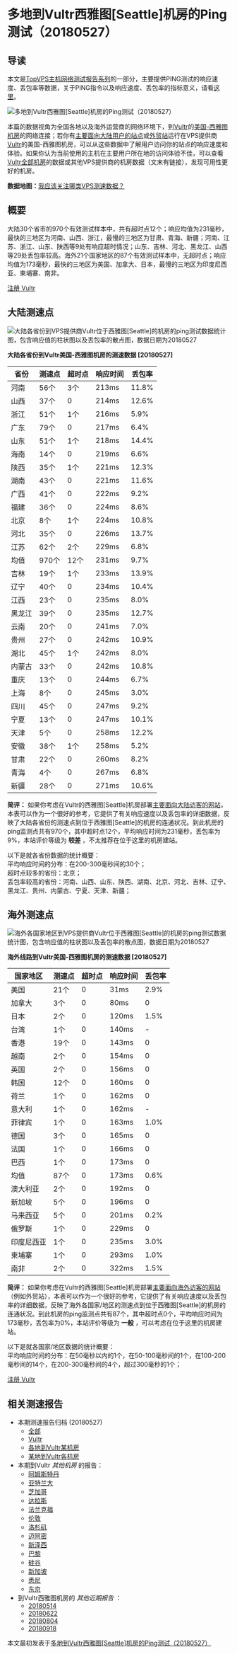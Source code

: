 #  多地到Vultr西雅图[Seattle]机房的Ping测试（20180527） 

## 导读

本文是[TopVPS主机网络测试报告系列](https://vps123.top/pingtest)的一部分，主要提供PING测试的响应速度、丢包率等数据，关于PING指令以及响应速度、丢包率的指标意义，请看[这里](https://vps123.top/what-is-ping.html)。

![多地到Vultr西雅图\[Seattle\]机房的Ping测试（20180527）](/images/thumbnails/to_vultr_Seattle.png)

本篇的数据视角为全国各地以及海外运营商的网络环境下，到[Vultr](https://vps123.top/go/vultr)的[美国-西雅图机房](https://vps123.top/vultr-facilities.html#seattle)的网络连接；若你有[主要面向大陆用户的站点](https://vps123.top/website-for-mainland-users.html)或[外贸站](https://vps123.top/website-for-internation-trade.html)运行在VPS提供商[Vultr](https://vps123.top/go/vultr)的美国-西雅图机房，可以从这些数据中了解用户访问你的站点的响应速度和体验。如果你认为当前使用的主机在主要用户所在地的访问体验不佳，可以查看[Vultr全部机房](/vultr/isp/china/20180527-vultr-isp-china.md)的数据或其他VPS提供商的机房数据（文末有链接），发现可用性更好的机房。

**数据地图：**[我应该关注哪类VPS测速数据？](https://vps123.top/find-pingtest-data-you-need.html)

## 概要

大陆30个省市的970个有效测试样本中，共有超时点12个；响应均值为231毫秒，最快的三地区为河南、山西、浙江，最慢的三地区为甘肃、青海、新疆；河南、江苏、浙江、山东、陕西等9处有响应超时情况；山东、吉林、河北、黑龙江、山西等29处丢包率较高。海外21个国家地区的87个有效测试样本中，无超时点；响应均值为173毫秒，最快的三地区为美国、加拿大、日本，最慢的三地区为印度尼西亚、柬埔寨、南非。

[注册 Vultr](https://vps123.top/go/vultr/_btn1)

## 大陆测速点

![大陆各省份到VPS提供商Vultr位于西雅图\[Seattle\]的机房的ping测试数据统计图，包含响应值的柱状图以及丢包率的散点图，数据日期为20180527](/images/pingtests/vultr_20180527/plot_idc_vultr_usa-seattle_20180527_mainland.png)

**大陆各省份到Vultr美国-西雅图机房的测速数据 [20180527]**

省份 | 测速点 | 超时点 | 响应时间 | 丢包率  
---|---|---|---|---  
河南 | 56个 | 3个 | 213ms | 11.8%  
山西 | 37个 | 0 | 214ms | 12.6%  
浙江 | 51个 | 1个 | 216ms | 5.9%  
广东 | 79个 | 0 | 217ms | 6.4%  
山东 | 51个 | 1个 | 218ms | 14.4%  
海南 | 14个 | 0 | 219ms | 6.6%  
陕西 | 35个 | 1个 | 221ms | 12.3%  
湖南 | 43个 | 0 | 221ms | 11.6%  
广西 | 41个 | 0 | 222ms | 9.2%  
福建 | 36个 | 0 | 224ms | 8.6%  
北京 | 8个 | 1个 | 224ms | 10.8%  
河北 | 35个 | 0 | 226ms | 13.7%  
江苏 | 62个 | 2个 | 229ms | 6.8%  
均值 | 970个 | 12个 | 231ms | 9.7%  
吉林 | 19个 | 1个 | 233ms | 13.9%  
辽宁 | 40个 | 0 | 234ms | 10.4%  
江西 | 23个 | 0 | 235ms | 8.0%  
黑龙江 | 39个 | 0 | 235ms | 12.7%  
云南 | 20个 | 0 | 241ms | 7.0%  
贵州 | 27个 | 0 | 242ms | 10.9%  
湖北 | 45个 | 1个 | 242ms | 8.0%  
内蒙古 | 33个 | 0 | 242ms | 10.8%  
重庆 | 13个 | 0 | 244ms | 6.7%  
上海 | 8个 | 0 | 245ms | 3.0%  
四川 | 45个 | 0 | 247ms | 9.2%  
宁夏 | 13个 | 0 | 247ms | 10.1%  
天津 | 5个 | 0 | 258ms | 12.2%  
安徽 | 38个 | 1个 | 258ms | 5.2%  
甘肃 | 22个 | 0 | 260ms | 8.2%  
青海 | 4个 | 0 | 267ms | 6.8%  
新疆 | 28个 | 0 | 271ms | 10.6%  
  
**简评：** 如果你考虑在Vultr的西雅图[Seattle]机房部署[主要面向大陆访客的网站](website-for-mainland-users.html)，本表可以作为一个很好的参考，它提供了有关响应速度以及丢包率的详细数据，反映了大陆各省份的测速点到位于西雅图[Seattle]的机房的连通状况。到此机房的ping监测点共有970个，其中超时点12个，平均响应时间为231毫秒，丢包率为9%，本站评价等级为 **较差** ，不太推荐在位于这里的机房建站。

以下是就各省份数据的统计概要：  
平均响应时间的分布：在200-300毫秒间的30个；  
超时点较多的省份：北京；  
丢包率较高的省份：河南、山西、山东、陕西、湖南、北京、河北、吉林、辽宁、黑龙江、贵州、内蒙古、宁夏、天津、新疆；

## 海外测速点

![海外各国家地区到VPS提供商Vultr位于西雅图\[Seattle\]的机房的ping测试数据统计图，包含响应值的柱状图以及丢包率的散点图，数据日期为20180527](/images/pingtests/vultr_20180527/plot_idc_vultr_usa-seattle_20180527_overseas.png)

**海外线路到Vultr美国-西雅图机房的测速数据 [20180527]**

国家地区 | 测速点 | 超时点 | 响应时间 | 丢包率  
---|---|---|---|---  
美国 | 21个 | 0 | 31ms | 2.9%  
加拿大 | 3个 | 0 | 80ms | 0  
日本 | 2个 | 0 | 120ms | 1.5%  
台湾 | 1个 | 0 | 140ms | -  
香港 | 19个 | 0 | 143ms | 0  
越南 | 2个 | 0 | 154ms | 0  
英国 | 2个 | 0 | 156ms | 0  
韩国 | 12个 | 0 | 160ms | 0  
荷兰 | 1个 | 0 | 162ms | 0  
意大利 | 1个 | 0 | 162ms | -  
菲律宾 | 1个 | 0 | 163ms | 1.0%  
德国 | 3个 | 0 | 165ms | 0  
法国 | 1个 | 0 | 166ms | 0  
巴西 | 1个 | 0 | 173ms | 0  
均值 | 87个 | 0 | 173ms | 0.6%  
澳大利亚 | 2个 | 0 | 192ms | 0  
新加坡 | 5个 | 0 | 196ms | 0  
马来西亚 | 5个 | 0 | 201ms | 0.2%  
俄罗斯 | 1个 | 0 | 229ms | 0  
印度尼西亚 | 1个 | 0 | 235ms | 3.0%  
柬埔寨 | 1个 | 0 | 293ms | 1.0%  
南非 | 2个 | 0 | 322ms | 1.5%  
  
**简评：** 如果你考虑在Vultr的西雅图[Seattle]机房部署[主要面向海外访客的网站](https://vps123.top/website-for-internation-trade.html)（例如外贸站），本表可以作为一个很好的参考，它提供了有关响应速度以及丢包率的详细数据，反映了海外各国家/地区的测速点到位于西雅图[Seattle]的机房的连通状况。到此机房的ping监测点共有87个，其中超时点0个，平均响应时间为173毫秒，丢包率为0%，本站评价等级为 **一般** ，可以考虑在位于这里的机房建站。

以下是就各国家/地区数据的统计概要：  
平均响应时间的分布：在50毫秒以内的1个，在50-100毫秒间的1个，在100-200毫秒间的14个，在200-300毫秒间的4个，超过300毫秒的1个；

[注册 Vultr](https://vps123.top/go/vultr/_btn2)

## 相关测速报告

  * 本期测速报告归档 (20180527) 
    * [全部](https://vps123.top/pingtests/20180527 "本期各VPS提供商全部测速报告")
    * [Vultr](https://vps123.top/pingtests/idc-vultr/20180527 "本期Vultr的全部测速报告")
    * [各地到Vultr某机房](https://vps123.top/pingtests/idc-vultr/isp-global/20180527 "以Vultr某机房为关注对象的视角，横向比较大陆各省份、海外各国家地区")
    * [某地到Vultr各机房](https://vps123.top/pingtests/idc-vultr/facility-all/20180527 "以大陆某省份为关注对象的视角，横向比较Vultr各机房")
  * 本期到Vultr _其他机房_ 的报告： 
    * [阿姆斯特丹](/vultr/idc/amsterdam/20180527-vultr-idc-amsterdam.md "多地到Vultr阿姆斯特丹机房的Ping测试 20180527")
    * [亚特兰大](/vultr/idc/atlanta/20180527-vultr-idc-atlanta.md "多地到Vultr亚特兰大机房的Ping测试 20180527")
    * [芝加哥](/vultr/idc/chicago/20180527-vultr-idc-chicago.md "多地到Vultr芝加哥机房的Ping测试 20180527")
    * [达拉斯](/vultr/idc/dallas/20180527-vultr-idc-dallas.md "多地到Vultr达拉斯机房的Ping测试 20180527")
    * [法兰克福](/vultr/idc/frankfurt/20180527-vultr-idc-frankfurt.md "多地到Vultr法兰克福机房的Ping测试 20180527")
    * [伦敦](/vultr/idc/london/20180527-vultr-idc-london.md "多地到Vultr伦敦机房的Ping测试 20180527")
    * [洛杉矶](/vultr/idc/losangeles/20180527-vultr-idc-losangeles.md "多地到Vultr洛杉矶机房的Ping测试 20180527")
    * [迈阿密](/vultr/idc/miami/20180527-vultr-idc-miami.md "多地到Vultr迈阿密机房的Ping测试 20180527")
    * [新泽西](/vultr/idc/newjersey/20180527-vultr-idc-newjersey.md "多地到Vultr新泽西机房的Ping测试 20180527")
    * [巴黎](/vultr/idc/paris/20180527-vultr-idc-paris.md "多地到Vultr巴黎机房的Ping测试 20180527")
    * [硅谷](/vultr/idc/siliconvalley/20180527-vultr-idc-siliconvalley.md "多地到Vultr硅谷机房的Ping测试 20180527")
    * [新加坡](/vultr/idc/singapore/20180527-vultr-idc-singapore.md "多地到Vultr新加坡机房的Ping测试 20180527")
    * [悉尼](/vultr/idc/sydney/20180527-vultr-idc-sydney.md "多地到Vultr悉尼机房的Ping测试 20180527")
    * [东京](/vultr/idc/tokyo/20180527-vultr-idc-tokyo.md "多地到Vultr东京机房的Ping测试 20180527")
  * 到Vultr西雅图机房的 _其他近期报告_ ： 
    * [20180514](/vultr/idc/seattle/20180514-vultr-idc-seattle.md "多地到Vultr西雅图机房的Ping测试 20180514")
    * [20180622](/vultr/idc/seattle/20180622-vultr-idc-seattle.md "多地到Vultr西雅图机房的Ping测试 20180622")
    * [20180804](/vultr/idc/seattle/20180804-vultr-idc-seattle.md "多地到Vultr西雅图机房的Ping测试 20180804")
    * [20180918](/vultr/idc/seattle/20180918-vultr-idc-seattle.md "多地到Vultr西雅图机房的Ping测试 20180918")



本文最初发表于[多地到Vultr西雅图[Seattle]机房的Ping测试（20180527）](https://vps123.top/pingtest/20180527-vultr-idc-seattle.html)
